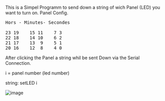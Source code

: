 This is a Simpel Programm to send down a string of wich Panel (LED) you want to turn on.
Panel Config.
<pre>
Hors - Minutes- Secondes

23 19    15 11    7 3 
22 18    14 10    6 2
21 17    13  9    5 1
20 16    12  8    4 0</pre>


After clicking the Panel a string whil be sent Down via the Serial Connection.



i = panel number (led number)

string: setLED i



![image](https://github.com/user-attachments/assets/0eff0193-471f-4095-bade-19872f5cacd5)

